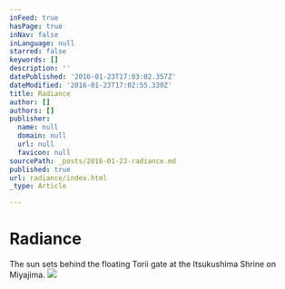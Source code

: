 ```yaml
---
inFeed: true
hasPage: true
inNav: false
inLanguage: null
starred: false
keywords: []
description: ''
datePublished: '2016-01-23T17:03:02.357Z'
dateModified: '2016-01-23T17:02:55.330Z'
title: Radiance
author: []
authors: []
publisher:
  name: null
  domain: null
  url: null
  favicon: null
sourcePath: _posts/2016-01-23-radiance.md
published: true
url: radiance/index.html
_type: Article

---
```

# Radiance

The sun sets behind the floating Torii gate at the Itsukushima Shrine on Miyajima.
![](https://the-grid-user-content.s3-us-west-2.amazonaws.com/992642a8-1521-4f24-967f-6b64c0c5d336.jpg)